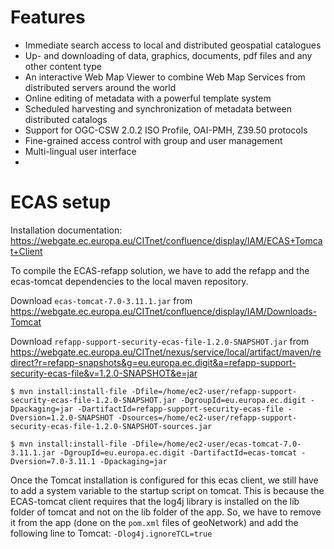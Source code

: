 # Features

* Immediate search access to local and distributed geospatial catalogues
* Up- and downloading of data, graphics, documents, pdf files and any other content type
* An interactive Web Map Viewer to combine Web Map Services from distributed servers around the world
* Online editing of metadata with a powerful template system
* Scheduled harvesting and synchronization of metadata between distributed catalogs
* Support for OGC-CSW 2.0.2 ISO Profile, OAI-PMH, Z39.50 protocols
* Fine-grained access control with group and user management
* Multi-lingual user interface
*


# ECAS setup

Installation documentation: https://webgate.ec.europa.eu/CITnet/confluence/display/IAM/ECAS+Tomcat+Client

To compile the ECAS-refapp solution, we have to add the refapp and the ecas-tomcat dependencies to the local maven repository.

Download ```ecas-tomcat-7.0-3.11.1.jar``` from https://webgate.ec.europa.eu/CITnet/confluence/display/IAM/Downloads-Tomcat

Download ```refapp-support-security-ecas-file-1.2.0-SNAPSHOT.jar``` from https://webgate.ec.europa.eu/CITnet/nexus/service/local/artifact/maven/redirect?r=refapp-snapshots&g=eu.europa.ec.digit&a=refapp-support-security-ecas-file&v=1.2.0-SNAPSHOT&e=jar

```
$ mvn install:install-file -Dfile=/home/ec2-user/refapp-support-security-ecas-file-1.2.0-SNAPSHOT.jar -DgroupId=eu.europa.ec.digit -Dpackaging=jar -DartifactId=refapp-support-security-ecas-file -Dversion=1.2.0-SNAPSHOT -Dsources=/home/ec2-user/refapp-support-security-ecas-file-1.2.0-SNAPSHOT-sources.jar 

$ mvn install:install-file -Dfile=/home/ec2-user/ecas-tomcat-7.0-3.11.1.jar -DgroupId=eu.europa.ec.digit -DartifactId=ecas-tomcat -Dversion=7.0-3.11.1 -Dpackaging=jar
```

Once the Tomcat installation is configured for this ecas client, we still have to add a system variable to the startup script on tomcat. This is because the ECAS-tomcat client requires that the log4j library is installed on the lib folder of tomcat and not on the lib folder of the app. So, we have to remove it from the app (done on the ```pom.xml``` files of geoNetwork) and add the following line to Tomcat: ```-Dlog4j.ignoreTCL=true```
